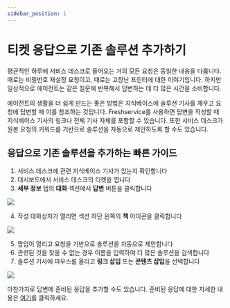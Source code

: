 ```yaml
---
sidebar_position: 1
---
```


# 티켓 응답으로 기존 솔루션 추가하기

평균적인 하루에 서비스 데스크로 들어오는 거의 모든 요청은 동일한 내용을 다룹니다. 때로는 비밀번호 재설정 요청이고, 때로는 고장난 프린터에 대한 이야기입니다. 하지만 일상적으로 에이전트는 같은 질문에 반복해서 답변하는 데 더 많은 시간을 소비합니다.

에이전트의 생활을 더 쉽게 만드는 좋은 방법은 지식베이스에 솔루션 기사를 채우고 요청에 답변할 때 이를 참조하는 것입니다. Freshservice를 사용하면 답변을 작성할 때 지식베이스 기사의 링크나 전체 기사 자체를 포함할 수 있습니다. 또한 서비스 데스크가 원본 요청의 키워드를 기반으로 솔루션을 자동으로 제안하도록 할 수도 있습니다.

## 응답으로 기존 솔루션을 추가하는 빠른 가이드

1. 서비스 데스크에 관련 지식베이스 기사가 있는지 확인합니다
2. 대시보드에서 서비스 데스크의 티켓을 엽니다
3. **세부 정보** 탭의 **대화** 섹션에서 **답변** 버튼을 클릭합니다

<img src="https://s3.amazonaws.com/cdn.freshdesk.com/data/helpdesk/attachments/production/50006669899/original/0yuP98FfcFBS0V3rfcoW5gqzK2PqOCduRA.png?1666001919"  />

4. 작성 대화상자가 열리면 섹션 하단 왼쪽의 **책** 아이콘을 클릭합니다

<img src="https://s3.amazonaws.com/cdn.freshdesk.com/data/helpdesk/attachments/production/50006669926/original/J5Jrntfo5ZC7NcPcJtIyQxJe2Anwr6mbJg.png?1666002034"  />

5. 팝업이 열리고 요청을 기반으로 솔루션을 자동으로 제안합니다
6. 관련된 것을 찾을 수 없는 경우 이름을 입력하여 더 많은 솔루션을 검색합니다
7. 솔루션 기사에 마우스를 올리고 **링크 삽입** 또는 **콘텐츠 삽입**을 선택합니다

<img src="https://s3.amazonaws.com/cdn.freshdesk.com/data/helpdesk/attachments/production/50006670006/original/YbMUok9B0-lPgNC9F8fNjfU_DF4oP8krlg.png?1666002330"  />

마찬가지로 답변에 준비된 응답을 추가할 수도 있습니다. 준비된 응답에 대한 자세한 내용은 [여기](https://support.freshservice.com/support/solutions/articles/154963-using-canned-responses-in-ticket-replies)를 클릭하세요.